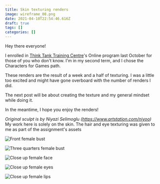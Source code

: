 ```yaml
---
title: Skin texturing renders
image: wireframe_08.png
date: 2021-04-10T22:54:46.616Z
draft: true
tags: []
categories: []
---
```

Hey there everyone! 

I enrolled in [Think Tank Training Centre](https://www.tttc.ca)'s Online program last October for those of you who don't know. I'm in my second term, and I chose the Characters for Games path.

These renders are the result of a week and a half of texturing. I was a little too excited and might have gone overboard with the number of renders I did.

The next post will be about creating the texture and my general mindset while doing it.

In the meantime, I hope you enjoy the renders!

*Original sculpt is by Niyazi Selimoglu (<https://www.artstation.com/niyoo>)*
My work here is solely on the skin. The hair and eye texturing was given to me as part of the assignment's assets

![Front female bust](skin_main-camera_fullquality_001.png)

![Three quarters female bust](skin_main-camera-0_fullquality_001.png)

![Close up female face](skin_main-camera-2_fullquality_001.png)

![Close up female eyes](skin_main-camera-3_fullquality_001.png)

![Close up female lips](skin_main-camera-1_fullquality_001.png)